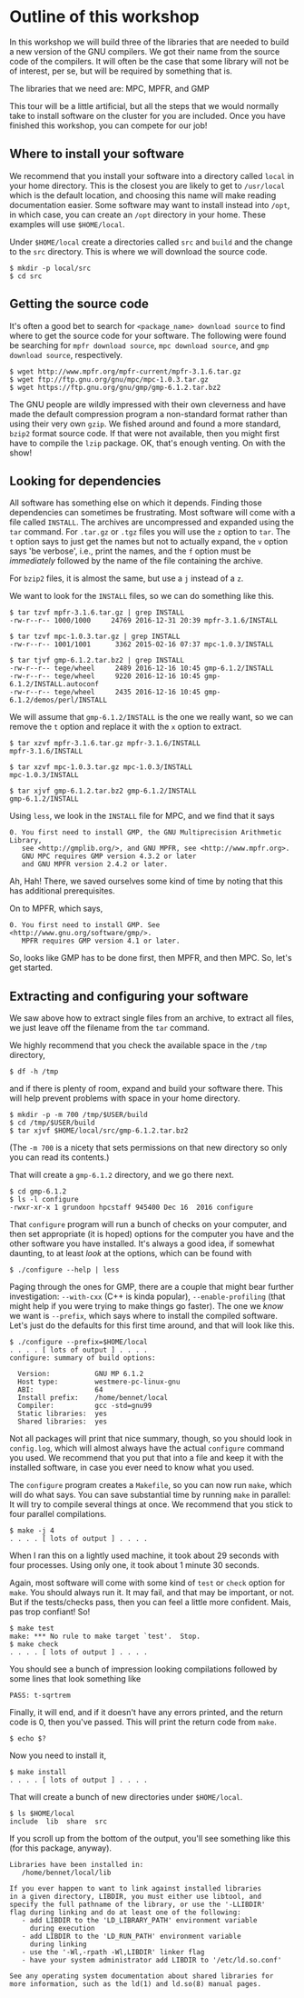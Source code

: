 # Outline of this workshop

In this workshop we will build three of the libraries that are needed to
build a new version of the GNU compilers.  We got their name from the
source code of the compilers.  It will often be the case that some
library will not be of interest, per se, but will be required by something
that is.

The libraries that we need are:  MPC, MPFR, and GMP

This tour will be a little artificial, but all the steps that we would
normally take to install software on the cluster for you are included.
Once you have finished this workshop, you can compete for our job!

## Where to install your software

We recommend that you install your software into a directory called
`local` in your home directory.  This is the closest you are likely
to get to `/usr/local` which is the default location, and choosing
this name will make reading documentation easier.  Some software may
want to install instead into `/opt`, in which case, you can create
an `/opt` directory in your home.  These examples will use `$HOME/local`.

Under `$HOME/local` create a directories called `src` and `build`
and the change to the `src` directory.  This is where we will download
the source code.
```
$ mkdir -p local/src
$ cd src
```
## Getting the source code

It's often a good bet to search for `<package_name> download source` to
find where to get the source code for your software.  The following were
found be searching for `mpfr download source`, `mpc download source`, and
`gmp download source`, respectively.

```
$ wget http://www.mpfr.org/mpfr-current/mpfr-3.1.6.tar.gz
$ wget ftp://ftp.gnu.org/gnu/mpc/mpc-1.0.3.tar.gz
$ wget https://ftp.gnu.org/gnu/gmp/gmp-6.1.2.tar.bz2
```

The GNU people are wildly impressed with their own cleverness and have made
the default compression program a non-standard format rather than using
their very own `gzip`.  We fished around and found a more standard, `bzip2`
format source code.  If that were not available, then you might first have
to compile the `lzip` package.  OK, that's enough venting.  On with the show!

## Looking for dependencies

All software has something else on which it depends.  Finding those
dependencies can sometimes be frustrating.  Most software will come with
a file called `INSTALL`.  The archives are uncompressed and expanded using
the `tar` command.  For `.tar.gz` or `.tgz` files you will use the `z`
option to `tar`.  The `t` option says to just get the names but not to
actually expand, the `v` option says 'be verbose', i.e., print the names,
and the `f` option must be _immediately_ followed by the name of the file
containing the archive.

For `bzip2` files, it is almost the same, but use a `j` instead of a `z`.

We want to look for the `INSTALL` files, so we can do something like this.

```
$ tar tzvf mpfr-3.1.6.tar.gz | grep INSTALL
-rw-r--r-- 1000/1000     24769 2016-12-31 20:39 mpfr-3.1.6/INSTALL

$ tar tzvf mpc-1.0.3.tar.gz | grep INSTALL
-rw-r--r-- 1001/1001      3362 2015-02-16 07:37 mpc-1.0.3/INSTALL
```
```
$ tar tjvf gmp-6.1.2.tar.bz2 | grep INSTALL
-rw-r--r-- tege/wheel     2489 2016-12-16 10:45 gmp-6.1.2/INSTALL
-rw-r--r-- tege/wheel     9220 2016-12-16 10:45 gmp-6.1.2/INSTALL.autoconf
-rw-r--r-- tege/wheel     2435 2016-12-16 10:45 gmp-6.1.2/demos/perl/INSTALL
```
We will assume that `gmp-6.1.2/INSTALL` is the one we really want, so
we can remove the `t` option and replace it with the `x` option to extract.
```
$ tar xzvf mpfr-3.1.6.tar.gz mpfr-3.1.6/INSTALL
mpfr-3.1.6/INSTALL

$ tar xzvf mpc-1.0.3.tar.gz mpc-1.0.3/INSTALL
mpc-1.0.3/INSTALL

$ tar xjvf gmp-6.1.2.tar.bz2 gmp-6.1.2/INSTALL
gmp-6.1.2/INSTALL
```
Using `less`, we look in the `INSTALL` file for MPC, and we find that it says
```
0. You first need to install GMP, the GNU Multiprecision Arithmetic Library,
   see <http://gmplib.org/>, and GNU MPFR, see <http://www.mpfr.org>.
   GNU MPC requires GMP version 4.3.2 or later
   and GNU MPFR version 2.4.2 or later.
```
Ah, Hah!  There, we saved ourselves some kind of time by noting that this has
additional prerequisites.

On to MPFR, which says,
```
0. You first need to install GMP. See <http://www.gnu.org/software/gmp/>.
   MPFR requires GMP version 4.1 or later.
```
So, looks like GMP has to be done first, then MPFR, and then MPC.  So, let's
get started.

## Extracting and configuring your software

We saw above how to extract single files from an archive, to extract all
files, we just leave off the filename from the `tar` command.

We highly recommend that you check the available space in the `/tmp` directory,
```
$ df -h /tmp
```
and if there is plenty of room, expand and build your software there.  This will
help prevent problems with space in your home directory.
```
$ mkdir -p -m 700 /tmp/$USER/build
$ cd /tmp/$USER/build
$ tar xjvf $HOME/local/src/gmp-6.1.2.tar.bz2
```
(The `-m 700` is a nicety that sets permissions on that new directory so only
you can read its contents.)

That will create a `gmp-6.1.2` directory, and we go there next.
```
$ cd gmp-6.1.2
$ ls -l configure
-rwxr-xr-x 1 grundoon hpcstaff 945400 Dec 16  2016 configure
```
That `configure` program will run a bunch of checks on your computer, and
then set appropriate (it is hoped) options for the computer you have and
the other software you have installed.  It's always a good idea, if
somewhat daunting, to at least _look_ at the options, which can be found
with
```
$ ./configure --help | less
```
Paging through the ones for GMP, there are a couple that might bear
further investigation:  `--with-cxx` (C++ is kinda popular),
`--enable-profiling` (that might help if you were trying to make things
go faster).  The one we _know_ we want is `--prefix`, which says where
to install the compiled software.  Let's just do the defaults for this
first time around, and that will look like this.
```
$ ./configure --prefix=$HOME/local
. . . . [ lots of output ] . . . .
configure: summary of build options:

  Version:           GNU MP 6.1.2
  Host type:         westmere-pc-linux-gnu
  ABI:               64
  Install prefix:    /home/bennet/local
  Compiler:          gcc -std=gnu99
  Static libraries:  yes
  Shared libraries:  yes
```
Not all packages will print that nice summary, though, so you should
look in `config.log`, which will almost always have the actual
`configure` command you used.  We recommend that you put that into
a file and keep it with the installed software, in case you ever need
to know what you used.

The  `configure` program creates a `Makefile`, so you can now run
`make`, which will do what says.  You can save substantial time by
running `make` in parallel:  It will try to compile several things
at once.  We recommend that you stick to four parallel compilations.
```
$ make -j 4
. . . . [ lots of output ] . . . .
```
When I ran this on a lightly used machine, it took about 29 seconds
with four processes.  Using only one, it took about 1 minute 30
seconds.

Again, most software will come with some kind of `test` or `check`
option for `make`.  You should always run it.  It may fail, and that
may be important, or not.  But if the tests/checks pass, then you
can feel a little more confident.  Mais, pas trop confiant!  So!
```
$ make test
make: *** No rule to make target `test'.  Stop.
$ make check
. . . . [ lots of output ] . . . .
```
You should see a bunch of impression looking compilations followed
by some lines that look something like
```
PASS: t-sqrtrem
```
Finally, it will end, and if it doesn't have any errors printed, and
the return code is 0, then you've passed.  This will print the return
code from `make`.
```
$ echo $?
```
Now you need to install it,
```
$ make install
. . . . [ lots of output ] . . . .
```
That will create a bunch of new directories under `$HOME/local`.
```
$ ls $HOME/local
include  lib  share  src
```

If you scroll up from the bottom of the output, you'll see something
like this (for this package, anyway).
```
Libraries have been installed in:
   /home/bennet/local/lib

If you ever happen to want to link against installed libraries
in a given directory, LIBDIR, you must either use libtool, and
specify the full pathname of the library, or use the '-LLIBDIR'
flag during linking and do at least one of the following:
   - add LIBDIR to the 'LD_LIBRARY_PATH' environment variable
     during execution
   - add LIBDIR to the 'LD_RUN_PATH' environment variable
     during linking
   - use the '-Wl,-rpath -Wl,LIBDIR' linker flag
   - have your system administrator add LIBDIR to '/etc/ld.so.conf'

See any operating system documentation about shared libraries for
more information, such as the ld(1) and ld.so(8) manual pages.
```
